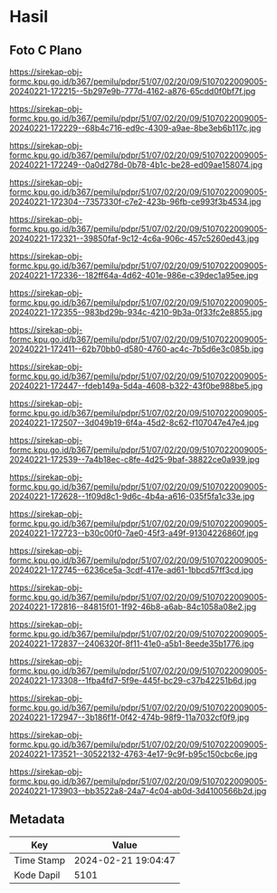 # Hasil

## Foto C Plano

https://sirekap-obj-formc.kpu.go.id/b367/pemilu/pdpr/51/07/02/20/09/5107022009005-20240221-172215--5b297e9b-777d-4162-a876-65cdd0f0bf7f.jpg

https://sirekap-obj-formc.kpu.go.id/b367/pemilu/pdpr/51/07/02/20/09/5107022009005-20240221-172229--68b4c716-ed9c-4309-a9ae-8be3eb6b117c.jpg

https://sirekap-obj-formc.kpu.go.id/b367/pemilu/pdpr/51/07/02/20/09/5107022009005-20240221-172249--0a0d278d-0b78-4b1c-be28-ed09ae158074.jpg

https://sirekap-obj-formc.kpu.go.id/b367/pemilu/pdpr/51/07/02/20/09/5107022009005-20240221-172304--7357330f-c7e2-423b-96fb-ce993f3b4534.jpg

https://sirekap-obj-formc.kpu.go.id/b367/pemilu/pdpr/51/07/02/20/09/5107022009005-20240221-172321--39850faf-9c12-4c6a-906c-457c5260ed43.jpg

https://sirekap-obj-formc.kpu.go.id/b367/pemilu/pdpr/51/07/02/20/09/5107022009005-20240221-172336--182ff64a-4d62-401e-986e-c39dec1a95ee.jpg

https://sirekap-obj-formc.kpu.go.id/b367/pemilu/pdpr/51/07/02/20/09/5107022009005-20240221-172355--983bd29b-934c-4210-9b3a-0f33fc2e8855.jpg

https://sirekap-obj-formc.kpu.go.id/b367/pemilu/pdpr/51/07/02/20/09/5107022009005-20240221-172411--62b70bb0-d580-4760-ac4c-7b5d6e3c085b.jpg

https://sirekap-obj-formc.kpu.go.id/b367/pemilu/pdpr/51/07/02/20/09/5107022009005-20240221-172447--fdeb149a-5d4a-4608-b322-43f0be988be5.jpg

https://sirekap-obj-formc.kpu.go.id/b367/pemilu/pdpr/51/07/02/20/09/5107022009005-20240221-172507--3d049b19-6f4a-45d2-8c62-f107047e47e4.jpg

https://sirekap-obj-formc.kpu.go.id/b367/pemilu/pdpr/51/07/02/20/09/5107022009005-20240221-172539--7a4b18ec-c8fe-4d25-9baf-38822ce0a939.jpg

https://sirekap-obj-formc.kpu.go.id/b367/pemilu/pdpr/51/07/02/20/09/5107022009005-20240221-172628--1f09d8c1-9d6c-4b4a-a616-035f5fa1c33e.jpg

https://sirekap-obj-formc.kpu.go.id/b367/pemilu/pdpr/51/07/02/20/09/5107022009005-20240221-172723--b30c00f0-7ae0-45f3-a49f-91304226860f.jpg

https://sirekap-obj-formc.kpu.go.id/b367/pemilu/pdpr/51/07/02/20/09/5107022009005-20240221-172745--6236ce5a-3cdf-417e-ad61-1bbcd57ff3cd.jpg

https://sirekap-obj-formc.kpu.go.id/b367/pemilu/pdpr/51/07/02/20/09/5107022009005-20240221-172816--84815f01-1f92-46b8-a6ab-84c1058a08e2.jpg

https://sirekap-obj-formc.kpu.go.id/b367/pemilu/pdpr/51/07/02/20/09/5107022009005-20240221-172837--2406320f-8f11-41e0-a5b1-8eede35b1776.jpg

https://sirekap-obj-formc.kpu.go.id/b367/pemilu/pdpr/51/07/02/20/09/5107022009005-20240221-173308--1fba4fd7-5f9e-445f-bc29-c37b42251b6d.jpg

https://sirekap-obj-formc.kpu.go.id/b367/pemilu/pdpr/51/07/02/20/09/5107022009005-20240221-172947--3b186f1f-0f42-474b-98f9-11a7032cf0f9.jpg

https://sirekap-obj-formc.kpu.go.id/b367/pemilu/pdpr/51/07/02/20/09/5107022009005-20240221-173521--30522132-4763-4e17-9c9f-b95c150cbc6e.jpg

https://sirekap-obj-formc.kpu.go.id/b367/pemilu/pdpr/51/07/02/20/09/5107022009005-20240221-173903--bb3522a8-24a7-4c04-ab0d-3d4100566b2d.jpg


## Metadata

| Key        | Value               |
| ---------- | ------------------- |
| Time Stamp | 2024-02-21 19:04:47 |
| Kode Dapil | 5101                |




